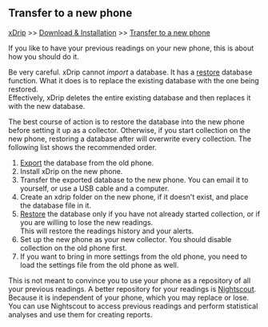 ## Transfer to a new phone  
[xDrip](../README.md) >> [Download & Installation](./Installation_page) >> [Transfer to a new phone](./New-Phone)  
  
If you like to have your previous readings on your new phone, this is about how you should do it.  
  
Be very careful. xDrip cannot _import_ a database.  It has a [restore](./Restore-Database.md) database function.  What it does is to replace the existing database with the one being restored.  
Effectively, xDrip deletes the entire existing database and then replaces it with the new database.  

The best course of action is to restore the database into the new phone before setting it up as a collector.  Otherwise, if you start collection on the new phone, restoring a database after will overwrite every collection.  The following list shows the recommended order.  
  
1. [Export](./Backup-Database.md) the database from the old phone.  
2. Install xDrip on the new phone.  
3. Transfer the exported database to the new phone.  You can email it to yourself, or use a USB cable and a computer.   
4. Create an xdrip folder on the new phone, if it doesn't exist, and place the database file in it.    
5. [Restore](./Restore-Database.md) the database only if you have not already started collection, or if you are willing to lose the new readings.  
This will restore the readings history and your alerts.  
6. Set up the new phone as your new collector.  You should disable collection on the old phone first.  
7. If you want to bring in more settings from the old phone, you need to load the settings file from the old phone as well.  

This is not meant to convince you to use your phone as a repository of all your previous readings.  A better repository for your readings is [Nightscout](./Nightscout.md).  Because it is independent of your phone, which you may replace or lose.  You can use Nightscout to access previous readings and perform statistical analyses and use them for creating reports.  

